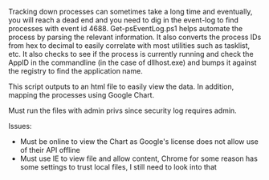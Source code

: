 Tracking down processes can sometimes take a long time and eventually, you will reach a dead end and you need to dig in the event-log to find processes with event id 4688.  Get-psEventLog.ps1 helps automate the process by parsing the relevant information.  It also converts the process IDs from hex to decimal to easily correlate with most utilities such as tasklist, etc.  It also checks to see if the process is currently running and check the AppID in the commandline (in the case of dllhost.exe) and bumps it against the registry to find the application name.

This script outputs to an html file to easily view the data.  In addition, mapping the processes using Google Chart.  

Must run the files with admin privs since security log requires admin.

Issues:
- Must be online to view the Chart as Google's license does not allow use of their API offline
- Must use IE to view file and allow content, Chrome for some reason has some settings to trust local files, I still need to look into that
